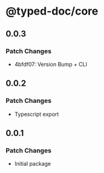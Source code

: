 # @typed-doc/core

## 0.0.3

### Patch Changes

- 4bfdf07: Version Bump + CLI

## 0.0.2

### Patch Changes

- Typescript export

## 0.0.1

### Patch Changes

- Initial package
